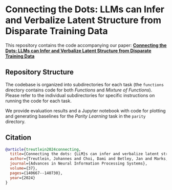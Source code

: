 # Connecting the Dots: LLMs can Infer and Verbalize Latent Structure from Disparate Training Data

This repository contains the code accompanying our paper: **[Connecting the Dots: LLMs can Infer and Verbalize Latent Structure from Disparate Training Data](https://arxiv.org/abs/2406.14546)**

## Repository Structure

The codebase is organized into subdirectories for each task (the `functions` directory contains code for both *Functions* and *Mixture of Functions*). Please refer to the individual subdirectories for specific instructions on running the code for each task.

We provide evaluation results and a Jupyter notebook with code for plotting and generating baselines for the *Parity Learning* task in the `parity` directory.

## Citation

```bibtex
@article{treutlein2024connecting,
  title={Connecting the dots: {LLM}s can infer and verbalize latent structure from disparate training data},
  author={Treutlein, Johannes and Choi, Dami and Betley, Jan and Marks, Samuel and Anil, Cem and Grosse, Roger B and Evans, Owain},
  journal={Advances in Neural Information Processing Systems},
  volume={37},
  pages={140667--140730},
  year={2024}
}
